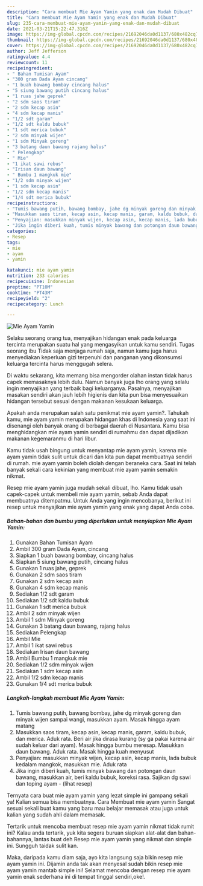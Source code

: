 ```yaml
---
description: "Cara membuat Mie Ayam Yamin yang enak dan Mudah Dibuat"
title: "Cara membuat Mie Ayam Yamin yang enak dan Mudah Dibuat"
slug: 235-cara-membuat-mie-ayam-yamin-yang-enak-dan-mudah-dibuat
date: 2021-03-21T15:22:47.316Z
image: https://img-global.cpcdn.com/recipes/21692046da0d1137/680x482cq70/mie-ayam-yamin-foto-resep-utama.jpg
thumbnail: https://img-global.cpcdn.com/recipes/21692046da0d1137/680x482cq70/mie-ayam-yamin-foto-resep-utama.jpg
cover: https://img-global.cpcdn.com/recipes/21692046da0d1137/680x482cq70/mie-ayam-yamin-foto-resep-utama.jpg
author: Jeff Jefferson
ratingvalue: 4.4
reviewcount: 11
recipeingredient:
- " Bahan Tumisan Ayam"
- "300 gram Dada Ayam cincang"
- "1 buah bawang bombay cincang halus"
- "5 siung bawang putih cincang halus"
- "1 ruas jahe geprek"
- "2 sdm saos tiram"
- "2 sdm kecap asin"
- "4 sdm kecap manis"
- "1/2 sdt garam"
- "1/2 sdt kaldu bubuk"
- "1 sdt merica bubuk"
- "2 sdm minyak wijen"
- "1 sdm Minyak goreng"
- "3 batang daun bawang rajang halus"
- " Pelengkap"
- " Mie"
- "1 ikat sawi rebus"
- "Irisan daun bawang"
- " Bumbu 1 mangkuk mie"
- "1/2 sdm minyak wijen"
- "1 sdm kecap asin"
- "1/2 sdm kecap manis"
- "1/4 sdt merica bubuk"
recipeinstructions:
- "Tumis bawang putih, bawang bombay, jahe dg minyak goreng dan minyak wijen sampai wangi, masukkan ayam. Masak hingga ayam matang"
- "Masukkan saos tiram, kecap asin, kecap manis, garam, kaldu bubuk, dan merica. Aduk rata. Beri air jika dirasa kurang (sy ga pakai karena air sudah keluar dari ayam). Masak hingga bumbu meresap. Masukkan daun bawang. Aduk rata. Masak hingga kuah menyusut"
- "Penyajian: masukkan minyak wijen, kecap asin, kecap manis, lada bubuk kedalam mangkok, masukkan mie. Aduk rata"
- "Jika ingin diberi kuah, tumis minyak bawang dan potongan daun bawang, masukkan air, beri kaldu bubuk, koreksi rasa. Sajikan dg sawi dan toping ayam           (lihat resep)"
categories:
- Resep
tags:
- mie
- ayam
- yamin

katakunci: mie ayam yamin 
nutrition: 233 calories
recipecuisine: Indonesian
preptime: "PT10M"
cooktime: "PT43M"
recipeyield: "2"
recipecategory: Lunch

---
```



![Mie Ayam Yamin](https://img-global.cpcdn.com/recipes/21692046da0d1137/680x482cq70/mie-ayam-yamin-foto-resep-utama.jpg)

Selaku seorang orang tua, menyajikan hidangan enak pada keluarga tercinta merupakan suatu hal yang mengasyikan untuk kamu sendiri. Tugas seorang ibu Tidak saja menjaga rumah saja, namun kamu juga harus menyediakan keperluan gizi terpenuhi dan panganan yang dikonsumsi keluarga tercinta harus menggugah selera.

Di waktu  sekarang, kita memang bisa mengorder olahan instan tidak harus capek memasaknya lebih dulu. Namun banyak juga lho orang yang selalu ingin menyajikan yang terbaik bagi keluarganya. Pasalnya, menyajikan masakan sendiri akan jauh lebih higienis dan kita pun bisa menyesuaikan hidangan tersebut sesuai dengan makanan kesukaan keluarga. 



Apakah anda merupakan salah satu penikmat mie ayam yamin?. Tahukah kamu, mie ayam yamin merupakan hidangan khas di Indonesia yang saat ini disenangi oleh banyak orang di berbagai daerah di Nusantara. Kamu bisa menghidangkan mie ayam yamin sendiri di rumahmu dan dapat dijadikan makanan kegemaranmu di hari libur.

Kamu tidak usah bingung untuk menyantap mie ayam yamin, karena mie ayam yamin tidak sulit untuk dicari dan kita pun dapat membuatnya sendiri di rumah. mie ayam yamin boleh diolah dengan beraneka cara. Saat ini telah banyak sekali cara kekinian yang membuat mie ayam yamin semakin nikmat.

Resep mie ayam yamin juga mudah sekali dibuat, lho. Kamu tidak usah capek-capek untuk membeli mie ayam yamin, sebab Anda dapat membuatnya ditempatmu. Untuk Anda yang ingin mencobanya, berikut ini resep untuk menyajikan mie ayam yamin yang enak yang dapat Anda coba.

<!--inarticleads1-->

##### Bahan-bahan dan bumbu yang diperlukan untuk menyiapkan Mie Ayam Yamin:

1. Gunakan  Bahan Tumisan Ayam
1. Ambil 300 gram Dada Ayam, cincang
1. Siapkan 1 buah bawang bombay, cincang halus
1. Siapkan 5 siung bawang putih, cincang halus
1. Gunakan 1 ruas jahe, geprek
1. Gunakan 2 sdm saos tiram
1. Gunakan 2 sdm kecap asin
1. Gunakan 4 sdm kecap manis
1. Sediakan 1/2 sdt garam
1. Sediakan 1/2 sdt kaldu bubuk
1. Gunakan 1 sdt merica bubuk
1. Ambil 2 sdm minyak wijen
1. Ambil 1 sdm Minyak goreng
1. Gunakan 3 batang daun bawang, rajang halus
1. Sediakan  Pelengkap
1. Ambil  Mie
1. Ambil 1 ikat sawi rebus
1. Sediakan Irisan daun bawang
1. Ambil  Bumbu 1 mangkuk mie
1. Sediakan 1/2 sdm minyak wijen
1. Sediakan 1 sdm kecap asin
1. Ambil 1/2 sdm kecap manis
1. Gunakan 1/4 sdt merica bubuk




<!--inarticleads2-->

##### Langkah-langkah membuat Mie Ayam Yamin:

1. Tumis bawang putih, bawang bombay, jahe dg minyak goreng dan minyak wijen sampai wangi, masukkan ayam. Masak hingga ayam matang
1. Masukkan saos tiram, kecap asin, kecap manis, garam, kaldu bubuk, dan merica. Aduk rata. Beri air jika dirasa kurang (sy ga pakai karena air sudah keluar dari ayam). Masak hingga bumbu meresap. Masukkan daun bawang. Aduk rata. Masak hingga kuah menyusut
1. Penyajian: masukkan minyak wijen, kecap asin, kecap manis, lada bubuk kedalam mangkok, masukkan mie. Aduk rata
1. Jika ingin diberi kuah, tumis minyak bawang dan potongan daun bawang, masukkan air, beri kaldu bubuk, koreksi rasa. Sajikan dg sawi dan toping ayam -           (lihat resep)




Ternyata cara buat mie ayam yamin yang lezat simple ini gampang sekali ya! Kalian semua bisa membuatnya. Cara Membuat mie ayam yamin Sangat sesuai sekali buat kamu yang baru mau belajar memasak atau juga untuk kalian yang sudah ahli dalam memasak.

Tertarik untuk mencoba membuat resep mie ayam yamin nikmat tidak rumit ini? Kalau anda tertarik, yuk kita segera buruan siapkan alat-alat dan bahan-bahannya, lantas buat deh Resep mie ayam yamin yang nikmat dan simple ini. Sungguh taidak sulit kan. 

Maka, daripada kamu diam saja, ayo kita langsung saja bikin resep mie ayam yamin ini. Dijamin anda tak akan menyesal sudah bikin resep mie ayam yamin mantab simple ini! Selamat mencoba dengan resep mie ayam yamin enak sederhana ini di tempat tinggal sendiri,oke!.

